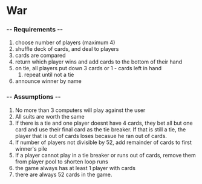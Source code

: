 # War

### -- Requirements --
1. choose number of players (maximum 4)
2. shuffle deck of cards, and deal to players
4. cards are compared
5. return which player wins and add cards to the bottom of their hand
6. on tie, all players put down 3 cards or 1 - cards left in hand
    1. repeat until not a tie
7. announce winner by name

### -- Assumptions --
1. No more than 3 computers will play against the user
2. All suits are worth the same
3. If there is a tie and one player doesnt have 4 cards, they bet all but one card and use their
final card as the tie breaker. If that is still a tie, the player that is out of cards loses becasue he
ran out of cards.
4. If number of players not divisible by 52, add remainder of cards to first winner's pile
5. If a player cannot play in a tie breaker or runs out of cards, remove them from player pool to shorten loop runs
6. the game always has at least 1 player with cards
7. there are always 52 cards in the game.